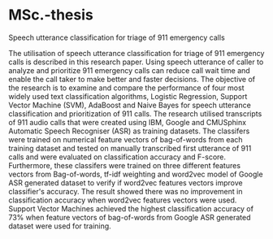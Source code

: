 # MSc.-thesis
Speech utterance classification for triage of 911 emergency calls


The utilisation of speech utterance classification for triage of 911 emergency calls
is described in this research paper. Using speech utterance of caller to analyze and
prioritize 911 emergency calls can reduce call wait time and enable the call taker to
make better and faster decisions. The objective of the research is to examine and
compare the performance of four most widely used text classification algorithms,
Logistic Regression, Support Vector Machine (SVM), AdaBoost and Naive Bayes
for speech utterance classification and prioritization of 911 calls. The research
utilised transcripts of 911 audio calls that were created using IBM, Google and
CMUSphinx Automatic Speech Recogniser (ASR) as training datasets. The classifers were trained on numerical feature vectors of bag-of-words from each training
dataset and tested on manually transcribed first utterance of 911 calls and were
evaluated on classification accuracy and F-score. Furthermore, these classifers were
trained on three different features vectors from Bag-of-words, tf-idf weighting and
word2vec model of Google ASR generated dataset to verify if word2vec features vectors improve classifier's accuracy. The result showed there was no improvement in
classification accuracy when word2vec features vectors were used. Support Vector
Machines achieved the highest classification accuracy of 73% when feature vectors
of bag-of-words from Google ASR generated dataset were used for training.
